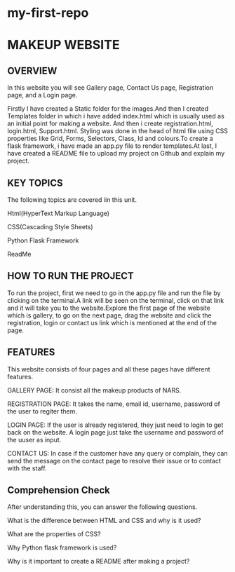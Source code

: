 ﻿# my-first-repo
<h1>MAKEUP WEBSITE</h1>
<h2>OVERVIEW</h2>
<p>In this website you will see Gallery page, Contact Us page, Registration page, and a Login page.</p>
<p>Firstly I have created a Static folder for the images.And then I created Templates folder in which i have added index.html which is usually used as an initial point for making a website. And then i create registration.html, login.html, Support.html. Styling was done in the head of html file using CSS properties like Grid, Forms, Selectors, Class, Id and colours.To create a flask framework, i have made an app.py file to render templates.At last, I have created a README file to upload my project on Github and explain my project.</p>
<h2>KEY TOPICS</h2>
<p>The following topics are covered iin this unit.</p>
<p>Html(HyperText Markup Language)</p>
<p>CSS(Cascading Style Sheets)</p>
<p>Python Flask Framework</p>
<p>ReadMe</p>
<h2>HOW TO RUN THE PROJECT</h2>
<p>To run the project, first we need to go in the app.py file and run the file by clicking on the terminal.A link will be seen on the terminal, click on that link and it will take you to the website.Explore the first page of the website which is gallery, to go on the next page, drag the website and click the registration, login or contact us link which is mentioned at the end of the page.</p>
<h2>FEATURES</h2>
<p>This website consists of four pages and all these pages have different features.</p>
<p>GALLERY PAGE: It consist all the  makeup products of NARS.</p>
<p>REGISTRATION PAGE: It takes the name, email id, username,  password of the user to regiter them.</p>
<p>LOGIN PAGE: If the user is already registered, they just need to login to get back on the website. A login page just take the username and password of the uuser as input.</p>
<p>CONTACT US: In case if the customer have any query or complain, they can send the message on the contact page to  resolve their issue or to contact with the staff.</p>
<h2>Comprehension Check</h2>
<p>After understanding this, you can answer the following questions.</p>
<p>What is the difference between HTML and CSS and why is it used?</p>
<p>What are the properties of CSS?</p>
<p>Why Python flask framework is used?</p>
<p>Why is it important to create a README after making a project?</p>
